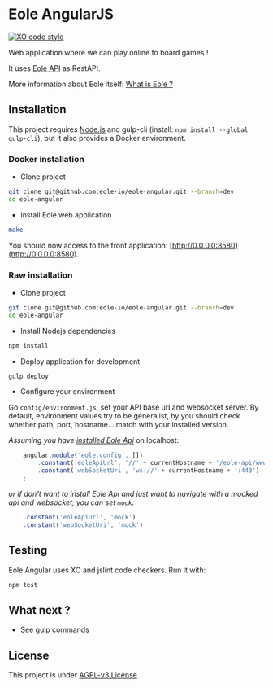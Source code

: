 # Eole AngularJS

[![XO code style](https://img.shields.io/badge/code_style-XO-5ed9c7.svg)](https://github.com/sindresorhus/xo)

Web application where we can play online to board games !

It uses [Eole API](https://github.com/eole-io/eole-api) as RestAPI.

More information about Eole itself: [What is Eole ?](http://eole-io.github.io/eole-project/)


## Installation

This project requires [Node.js](https://nodejs.org/en/) and gulp-cli (install: `npm install --global gulp-cli`),
but it also provides a Docker environment.


### Docker installation

 - Clone project

``` bash
git clone git@github.com:eole-io/eole-angular.git --branch=dev
cd eole-angular
```

 - Install Eole web application

``` bash
make
```

You should now access to the front application:
[http://0.0.0.0:8580](http://0.0.0.0:8580).


### Raw installation

 - Clone project

``` bash
git clone git@github.com:eole-io/eole-angular.git --branch=dev
cd eole-angular
```

 - Install Nodejs dependencies

``` bash
npm install
```

 - Deploy application for development

``` bash
gulp deploy
```

 - Configure your environment

Go `config/environment.js`, set your API base url and websocket server.
By default, environment values try to be generalist, by you should check
whether path, port, hostname... match with your installed version.

_Assuming you have [installed Eole Api](https://github.com/eole-io/eole-api)_ on localhost:

``` js
    angular.module('eole.config', [])
        .constant('eoleApiUrl', '//' + currentHostname + '/eole-api/www/api.php/')  // API base url
        .constant('webSocketUri', 'ws://' + currentHostname + ':443')               // Websocket server
    ;
```

_or if don't want to install Eole Api
and just want to navigate with a mocked api and websocket,
you can set `mock`:_

``` js
    .constant('eoleApiUrl', 'mock')
    .constant('webSocketUri', 'mock')
```


## Testing

Eole Angular uses XO and jslint code checkers. Run it with:

``` bash
npm test
```


## What next ?

 - See [gulp commands](doc/gulp.md)


## License

This project is under [AGPL-v3 License](LICENSE).
